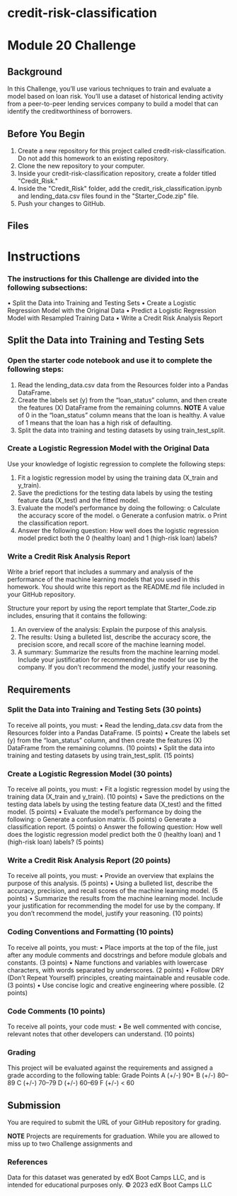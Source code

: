 # credit-risk-classification

# Module 20 Challenge

## Background
In this Challenge, you’ll use various techniques to train and evaluate a model based on loan risk. You’ll use a dataset of historical lending activity from a peer-to-peer lending services company to build a model that can identify the creditworthiness of borrowers.

## Before You Begin
1.	Create a new repository for this project called credit-risk-classification. Do not add this homework to an existing repository.
2.	Clone the new repository to your computer.
3.	Inside your credit-risk-classification repository, create a folder titled "Credit_Risk."
4.	Inside the "Credit_Risk" folder, add the credit_risk_classification.ipynb and lending_data.csv files found in the "Starter_Code.zip" file.
5.	Push your changes to GitHub.

## Files

# Instructions
### The instructions for this Challenge are divided into the following subsections:
•	Split the Data into Training and Testing Sets
•	Create a Logistic Regression Model with the Original Data
•	Predict a Logistic Regression Model with Resampled Training Data
•	Write a Credit Risk Analysis Report

## Split the Data into Training and Testing Sets

### Open the starter code notebook and use it to complete the following steps:
1.	Read the lending_data.csv data from the Resources folder into a Pandas DataFrame.
2.	Create the labels set (y) from the “loan_status” column, and then create the features (X) DataFrame from the remaining columns.
**NOTE**
A value of 0 in the “loan_status” column means that the loan is healthy. A value of 1 means that the loan has a high risk of defaulting.
3.	Split the data into training and testing datasets by using train_test_split.

### Create a Logistic Regression Model with the Original Data
Use your knowledge of logistic regression to complete the following steps:
1.	Fit a logistic regression model by using the training data (X_train and y_train).
2.	Save the predictions for the testing data labels by using the testing feature data (X_test) and the fitted model.
3.	Evaluate the model’s performance by doing the following:
  o	Calculate the accuracy score of the model.
  o	Generate a confusion matrix.
  o	Print the classification report.
4.	Answer the following question: How well does the logistic regression model predict both the 0 (healthy loan) and 1 (high-risk loan) labels?

### Write a Credit Risk Analysis Report

Write a brief report that includes a summary and analysis of the performance of the machine learning models that you used in this homework. You should write this report as the README.md file included in your GitHub repository.

Structure your report by using the report template that Starter_Code.zip includes, ensuring that it contains the following:
1.	An overview of the analysis: Explain the purpose of this analysis.
2.	The results: Using a bulleted list, describe the accuracy score, the precision score, and recall score of the machine learning model.
3.	A summary: Summarize the results from the machine learning model. Include your justification for recommending the model for use by the company. If you don’t recommend the model, justify your reasoning.

## Requirements

### Split the Data into Training and Testing Sets (30 points)
To receive all points, you must:
•	Read the lending_data.csv data from the Resources folder into a Pandas DataFrame. (5 points)
•	Create the labels set (y) from the “loan_status” column, and then create the features (X) DataFrame from the remaining columns. (10 points)
•	Split the data into training and testing datasets by using train_test_split. (15 points)

### Create a Logistic Regression Model (30 points)
To receive all points, you must:
•	Fit a logistic regression model by using the training data (X_train and y_train). (10 points)
•	Save the predictions on the testing data labels by using the testing feature data (X_test) and the fitted model. (5 points)
•	Evaluate the model’s performance by doing the following:
o	Generate a confusion matrix. (5 points)
o	Generate a classification report. (5 points)
o	Answer the following question: How well does the logistic regression model predict both the 0 (healthy loan) and 1 (high-risk loan) labels? (5 points)

### Write a Credit Risk Analysis Report (20 points)
To receive all points, you must:
•	Provide an overview that explains the purpose of this analysis. (5 points)
•	Using a bulleted list, describe the accuracy, precision, and recall scores of the machine learning model. (5 points)
•	Summarize the results from the machine learning model. Include your justification for recommending the model for use by the company. If you don’t recommend the model, justify your reasoning. (10 points)

### Coding Conventions and Formatting (10 points)
To receive all points, you must:
•	Place imports at the top of the file, just after any module comments and docstrings and before module globals and constants. (3 points)
•	Name functions and variables with lowercase characters, with words separated by underscores. (2 points)
•	Follow DRY (Don’t Repeat Yourself) principles, creating maintainable and reusable code. (3 points)
•	Use concise logic and creative engineering where possible. (2 points)

### Code Comments (10 points)
To receive all points, your code must:
•	Be well commented with concise, relevant notes that other developers can understand. (10 points)

### Grading
This project will be evaluated against the requirements and assigned a grade according to the following table:
Grade	Points
A (+/-)	90+
B (+/-)	80–89
C (+/-)	70–79
D (+/-)	60–69
F (+/-)	< 60

## Submission
You are required to submit the URL of your GitHub repository for grading.

**NOTE**
Projects are requirements for graduation. While you are allowed to miss up to two Challenge assignments and 

### References
Data for this dataset was generated by edX Boot Camps LLC, and is intended for educational purposes only.
© 2023 edX Boot Camps LLC
